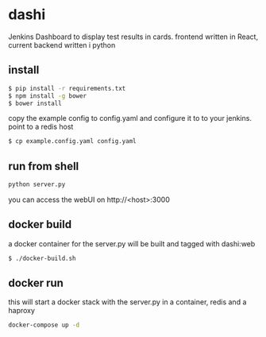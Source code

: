 # dashi

Jenkins Dashboard to display test results in cards. frontend written in React, current backend written i python

install
-------
```bash
$ pip install -r requirements.txt
$ npm install -g bower
$ bower install
```

copy the example config to config.yaml and configure it to to your jenkins. point to a redis host
```bash
$ cp example.config.yaml config.yaml
```

run from shell
--------------
```bash
python server.py
```

you can access the webUI on http://\<host\>:3000


docker build
------------
a docker container for the server.py will be built and tagged with dashi:web
```bash
$ ./docker-build.sh
```

docker run
----------
this will start a docker stack with the server.py in a container, redis and a haproxy
```bash
docker-compose up -d
```
